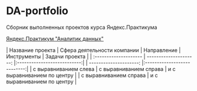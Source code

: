 # DA-portfolio
Сборник выполненных проектов курса Яндекс.Практикума


[Яндекс.Практикум "Аналитик данных"](https://practicum.yandex.ru/data-analyst/ "Заголовок ссылки")

| Название проекта | Сфера деятельности компании | Направление | Инструменты | Задачи проекта |
| :-------------------- | ---------------------: |:---------------------------:| | ---------------------: |:---------------------------:|
| с выравниванием слева | с выравниванием справа | и с выравниванием по центру | | с выравниванием справа | и с выравниванием по центру |
